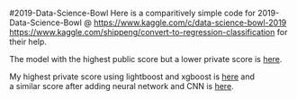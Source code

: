 #2019-Data-Science-Bowl
Here is a comparitively simple code for 2019-Data-Science-Bowl @ https://www.kaggle.com/c/data-science-bowl-2019 
https://www.kaggle.com/shippeng/convert-to-regression-classification for their help.

The model with the highest public score but a lower private score is [here](Overfit.ipynb).

My highest private score using lightboost and xgboost is [here](Highest_Score_0.ipynb) and \
a similar score after adding neural network and CNN is [here](Highest_Score_1.ipynb).

